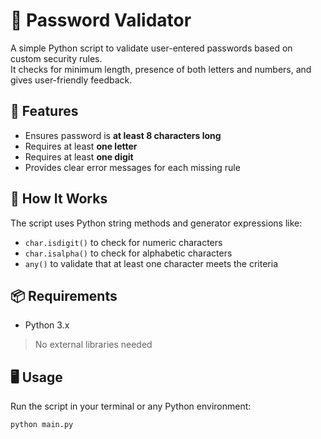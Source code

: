# 🔐 Password Validator

A simple Python script to validate user-entered passwords based on custom security rules.  
It checks for minimum length, presence of both letters and numbers, and gives user-friendly feedback.

## 🚀 Features

- Ensures password is **at least 8 characters long**
- Requires at least **one letter**
- Requires at least **one digit**
- Provides clear error messages for each missing rule

## 🧠 How It Works

The script uses Python string methods and generator expressions like:
- `char.isdigit()` to check for numeric characters
- `char.isalpha()` to check for alphabetic characters
- `any()` to validate that at least one character meets the criteria

## 📦 Requirements

- Python 3.x  
> No external libraries needed

## 🖥️ Usage

Run the script in your terminal or any Python environment:

```bash
python main.py

